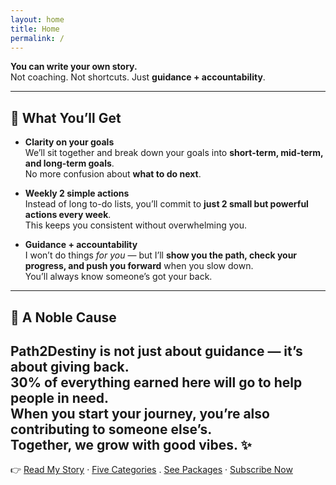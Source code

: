 ```yaml
---
layout: home
title: Home
permalink: /
---
```


**You can write your own story.**  
Not coaching. Not shortcuts. Just **guidance + accountability**.  

---

## 🚀 What You’ll Get
- **Clarity on your goals**  
  We’ll sit together and break down your goals into **short-term, mid-term, and long-term goals**.  
  No more confusion about **what to do next**. 


- **Weekly 2 simple actions**  
  Instead of long to-do lists, you’ll commit to **just 2 small but powerful actions every week**.  
  This keeps you consistent without overwhelming you.  


- **Guidance + accountability**  
  I won’t do things *for you* — but I’ll **show you the path, check your progress, and push you forward** when you slow down.  
  You’ll always know someone’s got your back.

---

## 💖 A Noble Cause
Path2Destiny is not just about guidance — it’s about **giving back**.  
30% of everything earned here will go to help people in need.  
When you start your journey, you’re also contributing to someone else’s.  
Together, we grow with good vibes. ✨
---

👉 [Read My Story](/about/) · [Five Categories](/buckets/) . [See Packages](/packages/) · [Subscribe Now](/subscribe/)
